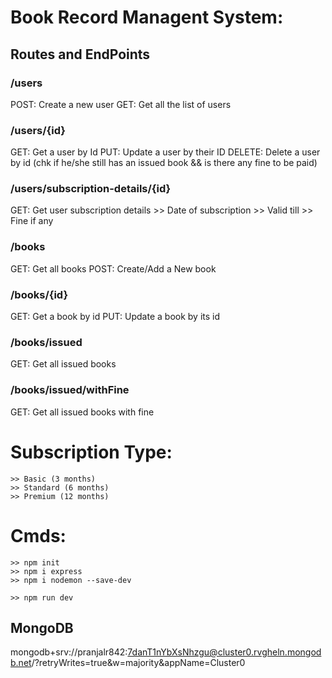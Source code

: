 # Book Record Managent System:

## Routes and EndPoints

### /users

POST: Create a new user
GET: Get all the list of users

### /users/{id}
 
GET: Get a user by Id
PUT: Update a user by their ID
DELETE: Delete a user by id (chk if he/she still has an issued book && is there any fine to be paid)

### /users/subscription-details/{id}

GET: Get user subscription details >> Date of subscription >> Valid till >> Fine if any

### /books

GET: Get all books
POST: Create/Add a New book

### /books/{id}

GET: Get a book by id
PUT: Update a book by its id

### /books/issued

GET: Get all issued books

### /books/issued/withFine

GET: Get all issued books with fine

# Subscription Type:

    >> Basic (3 months)
    >> Standard (6 months)
    >> Premium (12 months)

# Cmds:

    >> npm init
    >> npm i express
    >> npm i nodemon --save-dev

    >> npm run dev




## MongoDB



mongodb+srv://pranjalr842:7danT1nYbXsNhzgu@cluster0.rvgheln.mongodb.net/?retryWrites=true&w=majority&appName=Cluster0

